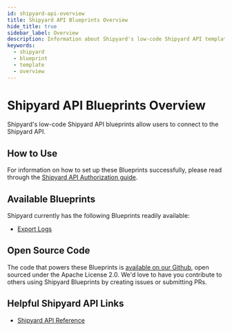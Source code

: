 ```yaml
---
id: shipyard-api-overview
title: Shipyard API Blueprints Overview
hide_title: true
sidebar_label: Overview
description: Information about Shipyard's low-code Shipyard API templates.
keywords:
  - shipyard
  - blueprint
  - template
  - overview
---
```


# Shipyard API Blueprints Overview

Shipyard's low-code Shipyard API blueprints allow users to connect to the Shipyard API.

## How to Use
For information on how to set up these Blueprints successfully, please read through the [Shipyard API Authorization guide](shipyard-api-authorization.md).

## Available Blueprints
Shipyard currently has the following Blueprints readily available:
- [Export Logs](shipyard-api-export-logs.md)

## Open Source Code
The code that powers these Blueprints is [available on our Github](https://github.com/shipyardapp/shipyardapi-blueprints), open sourced under the Apache License 2.0. We'd love to have you contribute to others using Shipyard Blueprints by creating issues or submitting PRs.

## Helpful Shipyard API Links
- [Shipyard API Reference](../../reference/api.md)  